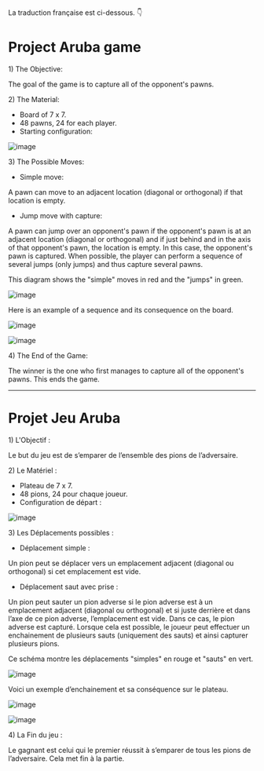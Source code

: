 La traduction française est ci-dessous. 👇
<body>
<h1>Project Aruba game</h1>
<p>1) The Objective:</p>
<p>The goal of the game is to capture all of the opponent's pawns.</p>
<p>2) The Material:</p>
<ul>
    <li>Board of 7 x 7.</li>
    <li>48 pawns, 24 for each player.</li>
    <li>Starting configuration:</li>
</ul>
   
![image](https://github.com/Chehab-MOSAAD/Projet_Aruba_game/assets/114508258/f59f77ba-2d98-4ab3-ab24-9758782140de)

<p>3) The Possible Moves:</p>
<ul>
    <li>Simple move:</li>
</ul>
<p>A pawn can move to an adjacent location (diagonal or orthogonal) if that location is empty.</p>
<ul>
    <li>Jump move with capture:</li>
</ul>
<p>A pawn can jump over an opponent's pawn if the opponent's pawn is at an adjacent location (diagonal or orthogonal) and if just behind and in the axis of that opponent's pawn, the location is empty. In this case, the opponent's pawn is captured. When possible, the player can perform a sequence of several jumps (only jumps) and thus capture several pawns.</p>
<p>This diagram shows the "simple" moves in red and the "jumps" in green.</p>

![image](https://github.com/Chehab-MOSAAD/Projet_Aruba_game/assets/114508258/08c5c5ed-3e35-4c9b-8cf6-02f47e369802)

<p>Here is an example of a sequence and its consequence on the board.</p>

![image](https://github.com/Chehab-MOSAAD/Projet_Aruba_game/assets/114508258/98c3429d-25a1-4288-a5ad-0c76d1aa359b)

![image](https://github.com/Chehab-MOSAAD/Projet_Aruba_game/assets/114508258/639bf965-d183-4f61-a71b-2a4808cb599f)
<p>4) The End of the Game:</p>
<p>The winner is the one who first manages to capture all of the opponent's pawns. This ends the game.</p>
<hr>
<h1>Projet Jeu Aruba </h1>
<p>1) L'Objectif :</p>
<p>Le but du jeu est de s’emparer de l’ensemble des pions de l’adversaire.</p>
<p>2) Le Matériel :</p>
<ul>
    <li>Plateau de 7 x 7.</li>
    <li>48 pions, 24 pour chaque joueur.</li>
    <li>Configuration de départ :</li>
</ul>

![image](https://github.com/Chehab-MOSAAD/Projet_Aruba_game/assets/114508258/f59f77ba-2d98-4ab3-ab24-9758782140de)

<p>3) Les Déplacements possibles :</p>
<ul>
    <li>Déplacement simple :</li>
</ul>
<p>Un pion peut se déplacer vers un emplacement adjacent (diagonal ou orthogonal) si cet emplacement est vide.</p>
<ul>
    <li>Déplacement saut avec prise :</li>
</ul>
<p>Un pion peut sauter un pion adverse si le pion adverse est à un emplacement adjacent (diagonal ou orthogonal) et si juste derrière et dans l’axe de ce pion adverse, l’emplacement est vide. Dans ce cas, le pion adverse est capturé. Lorsque cela est possible, le joueur peut effectuer un enchainement de plusieurs sauts (uniquement des sauts) et ainsi capturer plusieurs pions.</p>
<p>Ce schéma montre les déplacements "simples" en rouge et "sauts" en vert.</p>

![image](https://github.com/Chehab-MOSAAD/Projet_Aruba_game/assets/114508258/08c5c5ed-3e35-4c9b-8cf6-02f47e369802)

<p>Voici un exemple d’enchainement et sa conséquence sur le plateau.</p>

![image](https://github.com/Chehab-MOSAAD/Projet_Aruba_game/assets/114508258/98c3429d-25a1-4288-a5ad-0c76d1aa359b)

![image](https://github.com/Chehab-MOSAAD/Projet_Aruba_game/assets/114508258/639bf965-d183-4f61-a71b-2a4808cb599f)

<p>4) La Fin du jeu :</p>
<p>Le gagnant est celui qui le premier réussit à s’emparer de tous les pions de l’adversaire. Cela met fin à la partie.</p>
</body>

